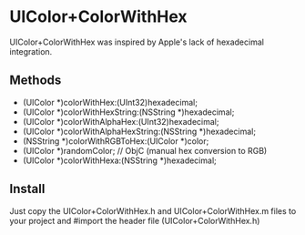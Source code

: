 UIColor+ColorWithHex
===============================

UIColor+ColorWithHex was inspired by Apple's lack of hexadecimal integration.

Methods
-------------------------------

+ (UIColor *)colorWithHex:(UInt32)hexadecimal;
+ (UIColor *)colorWithHexString:(NSString *)hexadecimal;
+ (UIColor *)colorWithAlphaHex:(UInt32)hexadecimal;
+ (UIColor *)colorWithAlphaHexString:(NSString *)hexadecimal;
+ (NSString *)colorWithRGBToHex:(UIColor *)color;
+ (UIColor *)randomColor;
// ObjC (manual hex conversion to RGB)
+ (UIColor *)colorWithHexa:(NSString *)hexadecimal;

Install
-------------------------------
Just copy the UIColor+ColorWithHex.h and UIColor+ColorWithHex.m files to your project and #import the header file (UIColor+ColorWithHex.h)